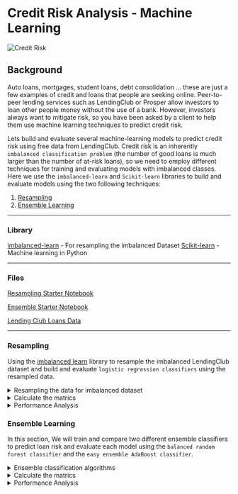 # Credit Risk Analysis - Machine Learning

![Credit Risk](Images/credit-risk.jpg)

## Background

Auto loans, mortgages, student loans, debt consolidation ... these are just a few examples of credit and loans that people are seeking online. Peer-to-peer lending services such as LendingClub or Prosper allow investors to loan other people money without the use of a bank. However, investors always want to mitigate risk, so you have been asked by a client to help them use machine learning techniques to predict credit risk.

Lets build and evaluate several machine-learning models to predict credit risk using free data from LendingClub. Credit risk is an inherently `imbalanced classification problem` (the number of good loans is much larger than the number of at-risk loans), so we need to employ different techniques for training and evaluating models with imbalanced classes. Here we use the `imbalanced-learn` and `Scikit-learn` libraries to build and evaluate models using the two following techniques:

1. [Resampling](#Resampling)
2. [Ensemble Learning](#Ensemble-Learning)

- - -

### Library

[imbalanced-learn](https://imbalanced-learn.readthedocs.io/en/stable/api.html) - For resampling the imbalanced Dataset
[Scikit-learn](https://scikit-learn.org/stable/index.html) - Machine learning in Python

- - -

### Files

[Resampling Starter Notebook](Starter_Code/credit_risk_resampling.ipynb)

[Ensemble Starter Notebook](Starter_Code/credit_risk_ensemble.ipynb)

[Lending Club Loans Data](Instructions/Resources/LoanStats_2019Q1.csv.zip)

- - -

### Resampling

Using the [imbalanced learn](https://imbalanced-learn.readthedocs.io) library to resample the imbalanced LendingClub dataset and build and evaluate `logistic regression classifiers` using the resampled data.

<details>
<summary>Resampling the data for imbalanced dataset</summary><br>
    
1. **Oversample** the data using the `Naive Random Oversampler` and `SMOTE` algorithms.<br/>
    Naive Random Oversampler :
      ```python
        # Resample the training data with the RandomOversampler
        from imblearn.over_sampling import RandomOverSampler
        ros = RandomOverSampler(random_state=1)
        X_resampled, y_resampled = ros.fit_resample(X_train, y_train)
     ```
     
    SMOTE :
     ```python
        # Resample the training data with SMOTE
        from imblearn.over_sampling import SMOTE
        smote = SMOTE(random_state=1)
        X_resampled, y_resampled = smote.fit_resample(X_train, y_train)
     ```


2. **Undersample** the data using the `Cluster Centroids` algorithm.

    ```python
        # Resample the data using the ClusterCentroids resampler
        from imblearn.under_sampling import ClusterCentroids
        undersmpl_cc = ClusterCentroids(random_state=1)
        X_resampled, y_resampled = undersmpl_cc.fit_resample(X_train, y_train)
     ```

3. **Over- and under-sample** using a combination `SMOTEENN` algorithm.

     ```python
        # Resample the training data with SMOTEENN
        from imblearn.combine import SMOTEENN 
        smote_nn = SMOTEENN(random_state=1)
        X_resampled, y_resampled = smote_nn.fit_resample(X_train, y_train)
     ```
</details>

<details>
<summary>Calculate the matrics</summary><br>    

For each of the above, calculate the below metrics:

1. Train a `logistic regression classifier` from `sklearn.linear_model` using the resampled data.

    ```python
        # Resample the training data with the RandomOversampler
        from sklearn.linear_model import LogisticRegression
        model = LogisticRegression(random_state=1, solver='liblinear')
     ```
     

2. Calculate the below metrics
    1. The `balanced accuracy score` from `sklearn.metrics`
    2. The `confusion matrix` from `sklearn.metrics`
    3. The `imbalanced classification report` from `imblearn.metrics`

Models          |  Sampler | Accuracy | Confusion matrix | Classification report 
:----------------:|:----------------:|:----------------:|:----------------:|:----------------
**Naive Random Oversampler** | Oversampler | 0.7164 | <img src="Images/confusion_matrix_nro.png" width="300" /> |<img src="Images/cls_report_nro.png" width="500" />
**SMOTE** | Oversampler | 0.7107 |  <img src="Images/confusion_matrix_smo.png" width="300" /> | <img src="Images/cls_report_smo.png" width="500" />
**Cluster Centroids** | Undersampler | 0.6564 | <img src="Images/confusion_matrix_under.png" width="300" /> | <img src="Images/cls_report_under.png" width="500" />
**SMOTEENN** | Combination | 0.6987 | <img src="Images/confusion_matrix_combination.png" width="300" /> | <img src="Images/cls_report_combination.png" width="500" />

</details>

<details>
<summary>Performance Analysis</summary><br>  
Using the above metrics to answer the following:

> Which model had the best balanced accuracy score?
> ```python
>   Naive Random Oversampler & SMOTE
> ```
> Which model had the best recall score?
> ```python
>   SMOTE
> ```
> Which model had the best geometric mean score?
> ```python
>   Naive Random Oversampler
> ```
</details>


### Ensemble Learning

In this section, We will train and compare two different ensemble classifiers to predict loan risk and evaluate each model using the `balanced random forest classifier` and the `easy ensemble AdaBoost classifier`.

<details>
<summary>Ensemble classification algorithms</summary><br>
 
 1. **Balanced Random Forest Classifier**

    ```python
        # Ensample the training data with the BalancedRandomForestClassifier
        from imblearn.ensemble import BalancedRandomForestClassifier
        clf = BalancedRandomForestClassifier(random_state=1)   #default n_esitmators=100
        rfc_model = clf.fit(X_train, y_train)
    ```
    

2. **Easy Ensemble AdaBoost Classifier**

    
   ```python
        # Ensample the training data with the EasyEnsembleClassifier
        from imblearn.ensemble import EasyEnsembleClassifier
        clf = EasyEnsembleClassifier(random_state=1, n_estimators=100)
        rfc_model = clf.fit(X_train, y_train)
   ```
<br/>   

</details>

<details>
<summary>Calculate the matrics</summary><br>        

Steps followed for each model:

1. Train the model using the quarterly data from LendingClub provided in the `Resource` folder.

     ```python
        from sklearn.model_selection import train_test_split
        X_train, X_test, y_train, y_test = train_test_split(X, y['loan_status'], random_state=1)
     ```
     
    
2. Calculate the below metrics
    1. The `balanced accuracy score` from `sklearn.metrics`
    2. The `confusion matrix` from `sklearn.metrics`
    3. The `imbalanced classification report` from `imblearn.metrics`

Models          |  Accuracy | Confusion matrix | Classification report 
:----------------:|:----------------:|:----------------:|:----------------
**Balanced Random Forest Classifier** | 0.7855 | <img src="Images/confusion_matrix_rfc.png" width="300" /> |<img src="Images/cls_report_rfc.png" width="500" />
**Easy Ensemble AdaBoost Classifier** | 0.9316 |  <img src="Images/confusion_matrix_ada.png" width="300" /> | <img src="Images/cls_report_ada.png" width="500" />


3. For the balanced random forest classifier only, print the feature importance sorted in descending order (most important feature to least important) along with the feature score.
    
    ```
    [(0.09175752102205247, 'total_rec_prncp'),
     (0.06410003199501778, 'total_pymnt_inv'),
     (0.05764917485461809, 'total_pymnt'),
    ```
    <details>
    <summary>More</summary><br>   
    
    ```
     (0.05729679526683975, 'total_rec_int'),
     (0.05174788106507317, 'last_pymnt_amnt'),
     (0.031955619175665397, 'int_rate'),
     (0.02353678623968216, 'issue_d_Jan-2019'),
     (0.017078915518993903, 'installment'),
     (0.017014861224701222, 'mths_since_recent_inq'),
     (0.016537957646730293, 'out_prncp_inv'),
     (0.016169718411077325, 'max_bal_bc'),
     (0.01607049983545137, 'dti'),
     (0.01599866290723441, 'revol_bal'),
     (0.015775537221600675, 'annual_inc'),
     (0.01535560674178928, 'tot_hi_cred_lim'),
     (0.015029265003541079, 'mo_sin_old_rev_tl_op'),
     (0.014828006488636946, 'out_prncp'),
     (0.01464881608833323, 'total_bc_limit'),
     (0.014402430445752665, 'total_bal_il'),
     (0.014318832248876989, 'mths_since_rcnt_il'),
     (0.013519867193755364, 'issue_d_Mar-2019'),
     (0.013151520216882331, 'il_util'),
     (0.013101578263049833, 'total_il_high_credit_limit'),
     (0.012784600558682344, 'bc_util'),
     (0.012636608914961465, 'total_bal_ex_mort'),
     (0.012633464965390648, 'avg_cur_bal'),
     (0.012406321468566728, 'total_rev_hi_lim'),
     (0.011687404692448701, 'mo_sin_old_il_acct'),
     (0.01156494245653799, 'all_util'),
     (0.011455878011762288, 'num_rev_accts'),
     (0.011409157520644688, 'bc_open_to_buy'),
     (0.01073641504525053, 'tot_cur_bal'),
     (0.010380085181706624, 'acc_open_past_24mths'),
     (0.010097528131347774, 'mths_since_recent_bc'),
     (0.00995373830638152, 'loan_amnt'),
     (0.00991410213601043, 'pct_tl_nvr_dlq'),
     (0.009821715826953788, 'num_il_tl'),
     (0.009603648248133598, 'inq_last_12m'),
     (0.009537423049553, 'num_actv_rev_tl'),
     (0.008976776055926955, 'total_acc'),
     (0.008870623013604539, 'num_bc_tl'),
     (0.008745106187024114, 'num_op_rev_tl'),
     (0.008045578273709669, 'mo_sin_rcnt_tl'),
     (0.007906251501807723, 'next_pymnt_d_Apr-2019'),
     (0.00782073260901301, 'open_acc'),
     (0.007798696767389274, 'num_sats'),
     (0.007608045628523077, 'inq_fi'),
     (0.0075861537897335815, 'num_bc_sats'),
     (0.007554511001273182, 'num_tl_op_past_12m'),
     (0.007471884930172615, 'open_acc_6m'),
     (0.007273779915807858, 'num_rev_tl_bal_gt_0'),
     (0.006874845464745796, 'mort_acc'),
     (0.006862142977394886, 'total_cu_tl'),
     (0.006838718858820505, 'percent_bc_gt_75'),
     (0.006413554699909871, 'open_il_24m'),
     (0.006319439816216779, 'mo_sin_rcnt_rev_tl_op'),
     (0.006160469432535709, 'num_actv_bc_tl'),
     (0.006066257227997291, 'open_rv_12m'),
     (0.005981472544437747, 'total_rec_late_fee'),
     (0.0055301594524349495, 'open_act_il'),
     (0.004961823663836347, 'issue_d_Feb-2019'),
     (0.004685198497435334, 'next_pymnt_d_May-2019'),
     (0.0045872929977180356, 'open_rv_24m'),
     (0.0041651633321967895, 'inq_last_6mths'),
     (0.004016461341161775, 'open_il_12m'),
     (0.0032750717701661657, 'delinq_2yrs'),
     (0.0027565184136781346, 'verification_status_Not Verified'),
     (0.0026174030074401656, 'num_accts_ever_120_pd'),
     (0.002279671873697176, 'home_ownership_MORTGAGE'),
     (0.0021899772867773103, 'tot_coll_amt'),
     (0.0020851101815353096, 'home_ownership_RENT'),
     (0.0018404849590376573, 'home_ownership_OWN'),
     (0.001736019018028134, 'verification_status_Verified'),
     (0.0015472230884974506, 'verification_status_Source Verified'),
     (0.0012263315437383057, 'application_type_Joint App'),
     (0.0012213148580230454, 'application_type_Individual'),
     (0.0012151288883862276, 'pub_rec_bankruptcies'),
     (0.0008976722260399365, 'pub_rec'),
     (0.0008125182396705508, 'initial_list_status_w'),
     (0.000573414997420326, 'num_tl_90g_dpd_24m'),
     (0.0005168345750594915, 'collections_12_mths_ex_med'),
     (0.0004192455022893127, 'initial_list_status_f'),
     (0.0, 'tax_liens'),
     (0.0, 'recoveries'),
     (0.0, 'pymnt_plan_n'),
     (0.0, 'policy_code'),
     (0.0, 'num_tl_30dpd'),
     (0.0, 'num_tl_120dpd_2m'),
     (0.0, 'home_ownership_ANY'),
     (0.0, 'hardship_flag_N'),
     (0.0, 'delinq_amnt'),
     (0.0, 'debt_settlement_flag_N'),
     (0.0, 'collection_recovery_fee'),
     (0.0, 'chargeoff_within_12_mths'),
     (0.0, 'acc_now_delinq')]

    ```
    </details>

</details>

<details>
<summary>Performance Analysis</summary><br>
    
Using the above metrics to answer the following:

> Which model had the best balanced accuracy score?
> ```python
>   Easy Ensemble AdaBoost Classifier 
> ```
> Which model had the best recall score?
> ```python
>   Easy Ensemble AdaBoost Classifier 
> ```
> Which model had the best geometric mean score?=
> ```python
>   Easy Ensemble AdaBoost Classifier 
> ```
> What are the top three features?<br/>
> ```python 
>     (0.09175752102205247, 'total_rec_prncp'),
>     (0.06410003199501778, 'total_pymnt_inv'),
>     (0.05764917485461809, 'total_pymnt')
>    ```
- - -
